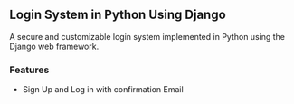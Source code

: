## Login System in Python Using Django
A secure and customizable login system implemented in Python using the Django web framework.

### Features
* Sign Up and Log in with confirmation Email
